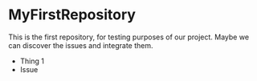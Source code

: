 # MyFirstRepository

This is the first repository, for testing purposes of our project.
Maybe we can discover the issues and integrate them.
- Thing 1
- Issue
